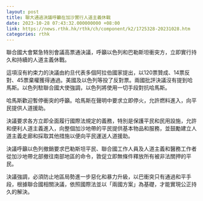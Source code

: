 ```yaml
---
layout: post
title: 聯大通過決議呼籲在加沙實行人道主義休戰
date: 2023-10-28 07:43:32.000000000 +08:00
link: https://news.rthk.hk/rthk/ch/component/k2/1725328-20231028.htm
categories: rthk
---
```


聯合國大會緊急特別會議高票通決議，呼籲以色列和巴勒斯坦衝突方，立即實行持久和持續的人道主義休戰。

這項沒有約束力的決議由約旦代表多個阿拉伯國家提出，以120票贊成、14票反對、45票棄權獲得通過。美國及以色列等投了反對票。兩國批評決議沒有提到哈馬斯。以色列駐聯合國大使強調，以色列將使用一切手段對抗哈馬斯。

哈馬斯歡迎暫停衝突的呼籲。哈馬斯在聲明中要求立即停火，允許燃料進入，向平民提供人道援助。

決議要求各方立即全面履行國際法規定的義務，特別是保護平民和民用設施，允許和便利人道主義進入，向整個加沙地帶的平民提供基本物品和服務，並鼓勵建立人道主義走廊和採取其他措施以便向平民運送人道援助。

決議呼籲以色列撤銷要求巴勒斯坦平民、聯合國工作人員及人道主義和醫務工作者從加沙地帶北部撤往南部地區的命令，敦促立即無條件釋放所有被非法關押的平民。

決議強調，必須防止地區局勢進一步惡化和暴力升級，以巴衝突只有通過和平手段，根據聯合國相關決議，依照國際法並以「兩國方案」為基礎，才能實現公正持久的解決。
